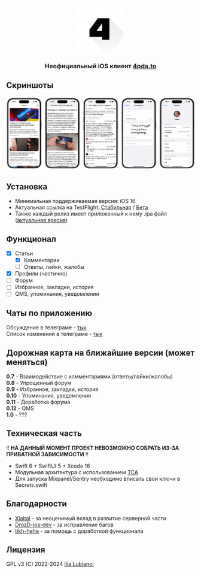 <p align="center" width="100%">
  <img width="25%" src="Images/logo.png">
</p>  
<h3><p align="center">Неофициальный iOS клиент <a href="https://4pda.to/">4pda.to</a></p></h3>

## Скриншоты
![Скриншоты](Images/screenshots.png)

## Установка
- Минимальная поддерживаемая версия: iOS 16
- Актуальная ссылка на TestFlight: [Стабильная](https://testflight.apple.com/join/CuI3nlN2) / [Бета](https://testflight.apple.com/join/bE3XxjQ0)
- Также каждый релиз имеет приложенный к нему .ipa файл ([актуальная вресия](https://github.com/SubvertDev/ForPDA/releases/latest))

## Функционал
- [x] Статьи
  - [x] Комментарии
  - [ ] Ответы, лайки, жалобы
- [x] Профили (частично)
- [ ] Форум
- [ ] Избранное, закладки, история
- [ ] QMS, упоминания, уведомления

## Чаты по приложению
Обсуждение в телеграме - [тык](https://t.me/forpda_ios_chat)  
Список изменений в телеграме - [тык](https://t.me/forpda_ios)

## Дорожная карта на ближайшие версии (может меняться)
**0.7** - Взаимодействие с комментариями (ответы/лайки/жалобы)  
**0.8** - Упрощенный форум  
**0.9** - Избранное, закладки, история  
**0.10** - Упоминания, уведомления  
**0.11** - Доработка форума  
**0.12** - QMS  
**1.0** - ???

## Техническая часть
‼️ **НА ДАННЫЙ МОМЕНТ ПРОЕКТ НЕВОЗМОЖНО СОБРАТЬ ИЗ-ЗА ПРИВАТНОЙ ЗАВИСИМОСТИ** ‼️
- Swift 6 + SwiftUI 5 + Xcode 16
- Модульная архитектура с использованием [TCA](https://github.com/pointfreeco/swift-composable-architecture)
- Для запуска Mixpanel/Sentry необходимо вписать свои ключи в Secrets.swift

## Благодарности
- [Xialtal](https://github.com/Xialtal) - за неоценимый вклад в развитие серверной части
- [DrozD-ios-dev](https://github.com/DrozdD-ios-dev) - за исправление багов
- [tikh-hehe](https://github.com/tikh-hehe) - за помощь с доработкой функционала

## Лицензия
GPL v3 (C) 2022-2024 [Ilia Lubianoi](https://github.com/SubvertDev)
